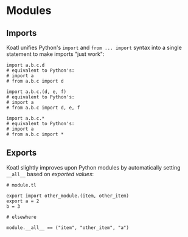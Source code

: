 # Modules

## Imports

Koatl unifies Python's `import` and `from ... import` syntax into a single statement to make imports "just work":

```koatl
import a.b.c.d
# equivalent to Python's:
# import a
# from a.b.c import d

import a.b.c.(d, e, f)
# equivalent to Python's:
# import a
# from a.b.c import d, e, f

import a.b.c.*
# equivalent to Python's:
# import a
# from a.b.c import *
```

## Exports

Koatl slightly improves upon Python modules by automatically setting `__all__` based on _exported values_:

```koatl
# module.tl

export import other_module.(item, other_item)
export a = 2
b = 3

# elsewhere

module.__all__ == ("item", "other_item", "a")
```
